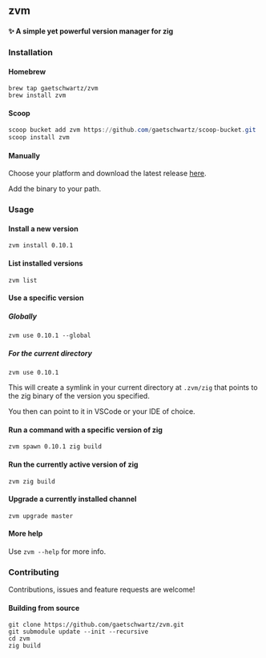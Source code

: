 ## zvm

#### ✨ A simple yet powerful version manager for zig

### Installation

#### Homebrew
```
brew tap gaetschwartz/zvm
brew install zvm
```

#### Scoop
```powershell
scoop bucket add zvm https://github.com/gaetschwartz/scoop-bucket.git
scoop install zvm
```

#### Manually

Choose your platform and download the latest release [here](https://github.com/gaetschwartz/zvm/releases/latest).

Add the binary to your path.

### Usage

#### Install a new version

```
zvm install 0.10.1
```

#### List installed versions

```
zvm list
```

#### Use a specific version

##### Globally

```
zvm use 0.10.1 --global
```

##### For the current directory
```
zvm use 0.10.1
```

This will create a symlink in your current directory at `.zvm/zig` that points to the zig binary of the version you specified.

You then can point to it in VSCode or your IDE of choice.

#### Run a command with a specific version of zig

```
zvm spawn 0.10.1 zig build
```

#### Run the currently active version of zig

```
zvm zig build
```

#### Upgrade a currently installed channel

```
zvm upgrade master
```

#### More help

Use `zvm --help` for more info.

### Contributing

Contributions, issues and feature requests are welcome!

#### Building from source

```
git clone https://github.com/gaetschwartz/zvm.git
git submodule update --init --recursive
cd zvm
zig build
```